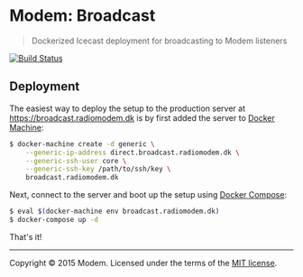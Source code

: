 # Modem: Broadcast

> Dockerized Icecast deployment for broadcasting to Modem listeners

[![Build Status](https://travis-ci.org/radio-modem/broadcast.svg)](https://travis-ci.org/radio-modem/broadcast)

## Deployment

The easiest way to deploy the setup to the production server at https://broadcast.radiomodem.dk is by first added the server to [Docker Machine]:

```sh
$ docker-machine create -d generic \
    --generic-ip-address direct.broadcast.radiomodem.dk \
    --generic-ssh-user core \
    --generic-ssh-key /path/to/ssh/key \
    broadcast.radiomodem.dk
```

Next, connect to the server and boot up the setup using [Docker Compose]:

```sh
$ eval $(docker-machine env broadcast.radiomodem.dk)
$ docker-compose up -d
```

That's it!

---

Copyright &copy; 2015 Modem. Licensed under the terms of the [MIT license](LICENSE.md).

[Docker Machine]: https://docs.docker.com/machine/
[Docker Compose]: https://docs.docker.com/compose/
